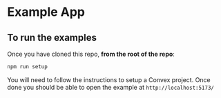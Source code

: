 # Example App

## To run the examples

Once you have cloned this repo, **from the root of the repo**:

```bash
npm run setup
```

You will need to follow the instructions to setup a Convex project. Once done you should be able to open the example at `http://localhost:5173/`
